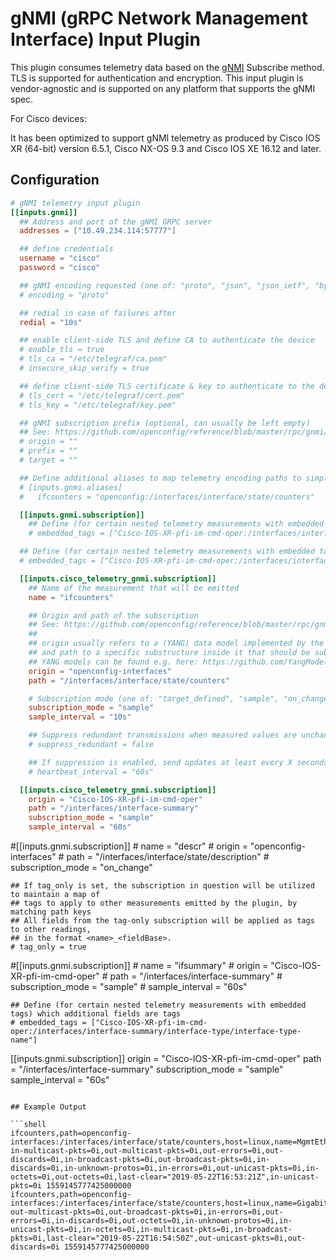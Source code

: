 # gNMI (gRPC Network Management Interface) Input Plugin

This plugin consumes telemetry data based on the [gNMI](https://github.com/openconfig/reference/blob/master/rpc/gnmi/gnmi-specification.md) Subscribe method. TLS is supported for authentication and encryption.  This input plugin is vendor-agnostic and is supported on any platform that supports the gNMI spec.

For Cisco devices:

It has been optimized to support gNMI telemetry as produced by Cisco IOS XR (64-bit) version 6.5.1, Cisco NX-OS 9.3 and Cisco IOS XE 16.12 and later.

## Configuration

```toml @sample.conf
# gNMI telemetry input plugin
[[inputs.gnmi]]
  ## Address and port of the gNMI GRPC server
  addresses = ["10.49.234.114:57777"]

  ## define credentials
  username = "cisco"
  password = "cisco"

  ## gNMI encoding requested (one of: "proto", "json", "json_ietf", "bytes")
  # encoding = "proto"

  ## redial in case of failures after
  redial = "10s"

  ## enable client-side TLS and define CA to authenticate the device
  # enable_tls = true
  # tls_ca = "/etc/telegraf/ca.pem"
  # insecure_skip_verify = true

  ## define client-side TLS certificate & key to authenticate to the device
  # tls_cert = "/etc/telegraf/cert.pem"
  # tls_key = "/etc/telegraf/key.pem"

  ## gNMI subscription prefix (optional, can usually be left empty)
  ## See: https://github.com/openconfig/reference/blob/master/rpc/gnmi/gnmi-specification.md#222-paths
  # origin = ""
  # prefix = ""
  # target = ""

  ## Define additional aliases to map telemetry encoding paths to simple measurement names
  # [inputs.gnmi.aliases]
  #   ifcounters = "openconfig:/interfaces/interface/state/counters"

  [[inputs.gnmi.subscription]]
    ## Define (for certain nested telemetry measurements with embedded tags) which additional fields are tags
    # embedded_tags = ["Cisco-IOS-XR-pfi-im-cmd-oper:/interfaces/interface-summary/interface-type/interface-type-name"]

  ## Define (for certain nested telemetry measurements with embedded tags) which additional fields are tags
  # embedded_tags = ["Cisco-IOS-XR-pfi-im-cmd-oper:/interfaces/interface-summary/interface-type/interface-type-name"]

  [[inputs.cisco_telemetry_gnmi.subscription]]
    ## Name of the measurement that will be emitted
    name = "ifcounters"

    ## Origin and path of the subscription
    ## See: https://github.com/openconfig/reference/blob/master/rpc/gnmi/gnmi-specification.md#222-paths
    ##
    ## origin usually refers to a (YANG) data model implemented by the device
    ## and path to a specific substructure inside it that should be subscribed to (similar to an XPath)
    ## YANG models can be found e.g. here: https://github.com/YangModels/yang/tree/master/vendor/cisco/xr
    origin = "openconfig-interfaces"
    path = "/interfaces/interface/state/counters"

    # Subscription mode (one of: "target_defined", "sample", "on_change") and interval
    subscription_mode = "sample"
    sample_interval = "10s"

    ## Suppress redundant transmissions when measured values are unchanged
    # suppress_redundant = false

    ## If suppression is enabled, send updates at least every X seconds anyway
    # heartbeat_interval = "60s"

  [[inputs.cisco_telemetry_gnmi.subscription]]
    origin = "Cisco-IOS-XR-pfi-im-cmd-oper"
    path = "/interfaces/interface-summary"
    subscription_mode = "sample"
    sample_interval = "60s"
```

  #[[inputs.gnmi.subscription]]
    # name = "descr"
    # origin = "openconfig-interfaces"
    # path = "/interfaces/interface/state/description"
    # subscription_mode = "on_change"

    ## If tag_only is set, the subscription in question will be utilized to maintain a map of
    ## tags to apply to other measurements emitted by the plugin, by matching path keys
    ## All fields from the tag-only subscription will be applied as tags to other readings,
    ## in the format <name>_<fieldBase>.
    # tag_only = true

  #[[inputs.gnmi.subscription]]
    # name = "ifsummary"
    # origin = "Cisco-IOS-XR-pfi-im-cmd-oper"
    # path = "/interfaces/interface-summary"
    # subscription_mode = "sample"
    # sample_interval = "60s"

    ## Define (for certain nested telemetry measurements with embedded tags) which additional fields are tags
    # embedded_tags = ["Cisco-IOS-XR-pfi-im-cmd-oper:/interfaces/interface-summary/interface-type/interface-type-name"]
  [[inputs.gnmi.subscription]]
    origin = "Cisco-IOS-XR-pfi-im-cmd-oper"
    path = "/interfaces/interface-summary"
    subscription_mode = "sample"
    sample_interval = "60s"
```

## Example Output

```shell
ifcounters,path=openconfig-interfaces:/interfaces/interface/state/counters,host=linux,name=MgmtEth0/RP0/CPU0/0,source=10.49.234.115,descr/description=Foo in-multicast-pkts=0i,out-multicast-pkts=0i,out-errors=0i,out-discards=0i,in-broadcast-pkts=0i,out-broadcast-pkts=0i,in-discards=0i,in-unknown-protos=0i,in-errors=0i,out-unicast-pkts=0i,in-octets=0i,out-octets=0i,last-clear="2019-05-22T16:53:21Z",in-unicast-pkts=0i 1559145777425000000
ifcounters,path=openconfig-interfaces:/interfaces/interface/state/counters,host=linux,name=GigabitEthernet0/0/0/0,source=10.49.234.115,descr/description=Bar out-multicast-pkts=0i,out-broadcast-pkts=0i,in-errors=0i,out-errors=0i,in-discards=0i,out-octets=0i,in-unknown-protos=0i,in-unicast-pkts=0i,in-octets=0i,in-multicast-pkts=0i,in-broadcast-pkts=0i,last-clear="2019-05-22T16:54:50Z",out-unicast-pkts=0i,out-discards=0i 1559145777425000000
```
